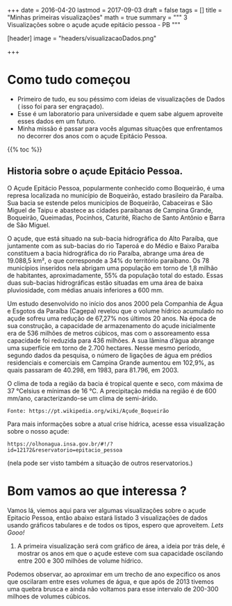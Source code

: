 +++
date = 2016-04-20
lastmod = 2017-09-03
draft = false
tags = []
title = "Minhas primeiras visualizações"
math = true
summary = """
3 Visualizações sobre o açude açude epitácio pessoa - PB
"""

[header]
image = "headers/visualizacaoDados.png"

+++

# Como tudo começou

- Primeiro de tudo, eu sou péssimo com ideias de visualizações de Dados ( isso foi para ser engraçado).
- Esse é um laboratorio para universidade e quem sabe alguem aproveite esses dados em um futuro.
- Minha missão é passar para vocês algumas situações que enfrentamos no decorrer dos anos com o açude Epitácio Pessoa.

{{% toc %}}

## Historia sobre o açude Epitácio Pessoa.

O Açude Epitácio Pessoa, popularmente conhecido como Boqueirão, é uma represa localizada no município de Boqueirão, estado brasileiro da Paraíba. Sua bacia se estende pelos municípios de Boqueirão, Cabaceiras e São Miguel de Taipu e abastece as cidades paraibanas de Campina Grande, Boqueirão, Queimadas, Pocinhos, Caturité, Riacho de Santo Antônio e Barra de São Miguel.

O açude, que está situado na sub-bacia hidrográfica do Alto Paraíba, que juntamente com as sub-bacias do rio Taperoá e do Médio e Baixo Paraíba constituem a bacia hidrográfica do rio Paraíba, abrange uma área de 19.088,5 km², o que corresponde a 34% do território paraibano. Os 78 municípios inseridos nela abrigam uma população em torno de 1,8 milhão de habitantes, aproximadamente, 55% da população total do estado. Essas duas sub-bacias hidrográficas estão situadas em uma área de baixa pluviosidade, com médias anuais inferiores a 600 mm.

Um estudo desenvolvido no início dos anos 2000 pela Companhia de Água e Esgotos da Paraíba (Cagepa) revelou que o volume hídrico acumulado no açude sofreu uma redução de 67,27% nos últimos 20 anos. Na época de sua construção, a capacidade de armazenamento do açude inicialmente era de 536 milhões de metros cúbicos, mas com o assoreamento essa capacidade foi reduzida para 436 milhões. A sua lâmina d’água abrange uma superfície em torno de 2.700 hectares. Nesse mesmo período, segundo dados da pesquisa, o número de ligações de água em prédios residenciais e comerciais em Campina Grande aumentou em 102,9%, as quais passaram de 40.298, em 1983, para 81.796, em 2003.

O clima de toda a região da bacia é tropical quente e seco, com máxima de 37 °Celsius e mínimas de 16 °C. A precipitação média na região é de 600 mm/ano, caracterizando-se um clima de semi-árido.

    Fonte: https://pt.wikipedia.org/wiki/Açude_Boqueirão

Para mais informações sobre a atual crise hídrica, acesse essa visualização sobre o nosso açude:

    https://olhonagua.insa.gov.br/#!/?id=12172&reservatorio=epitacio_pessoa
(nela pode ser visto também a situação de outros reservatorios.)


# Bom vamos ao que interessa ?

Vamos lá, viemos aqui para ver algumas visualizações sobre o açude Epitacio Pessoa, então abaixo estará listado 3 visualizações de dados
usando gráficos tabulares e de todos os tipos, espero que aproveitem. *Lets Gooo!*

1. A primeira visualização será com gráfico de área, a ideia por trás dele, é mostrar os anos em que o açude esteve com sua capacidade oscilando entre 200 e 300 milhões de volume hídrico.

<div id="vis" width=300></div>

<script src="https://cdnjs.cloudflare.com/ajax/libs/vega/3.0.7/vega.js"></script>
<script src="https://cdnjs.cloudflare.com/ajax/libs/vega-lite/2.0.1/vega-lite.js"></script>
<script src="https://cdnjs.cloudflare.com/ajax/libs/vega-embed/3.0.0-rc7/vega-embed.js"></script>
<script>
    const spec = {
 "$schema": "https://vega.github.io/schema/vega-lite/v2.json",
     "data": {
       "url":"https://api.insa.gov.br/reservatorios/12172/monitoramento",
       "format": {
           "type": "json",
           "property": "volumes",
           "parse": {
           "DataInformacao": "utc:'%d/%m/%Y'"
               }
       }},
 "vconcat": [{
    "transform": [
    {"filter": {"field": "Volume", "range": [200, 300] }}
    ],
   "width": 600,
   "mark": "area",
   "encoding": {
     "x": {
       "field": "DataInformacao",
       "type": "temporal",
       "scale": {"domain": {"selection": "brush"}},
       "axis": {"title": ""}
     },
     "y": {"field": "Volume","type": "quantitative"}
   }
 },{
    "transform": [
    {"filter": {"field": "Volume", "range": [200, 300] }}
    ],
   "width": 600,
   "height": 80,
   "mark": "area",

   "selection": {
     "brush": {"type": "interval", "encodings": ["x"]}
   },

   "encoding": {
     "x": {
       "field": "DataInformacao",
       "type": "temporal"

     },
     "y": {
       "field": "Volume",
       "type": "quantitative"
     }
   }
 }]
};
  	vegaEmbed('#vis', spec).catch(console.warn);
</script>


Podemos observar, ao aproximar em um trecho de ano expecifico os anos que oscilaram entre eses volumes de água, e que após de 2013 tivemos uma quebra brusca e ainda não voltamos para esse intervalo de 200-300 milhoes de volumes cúbicos.
